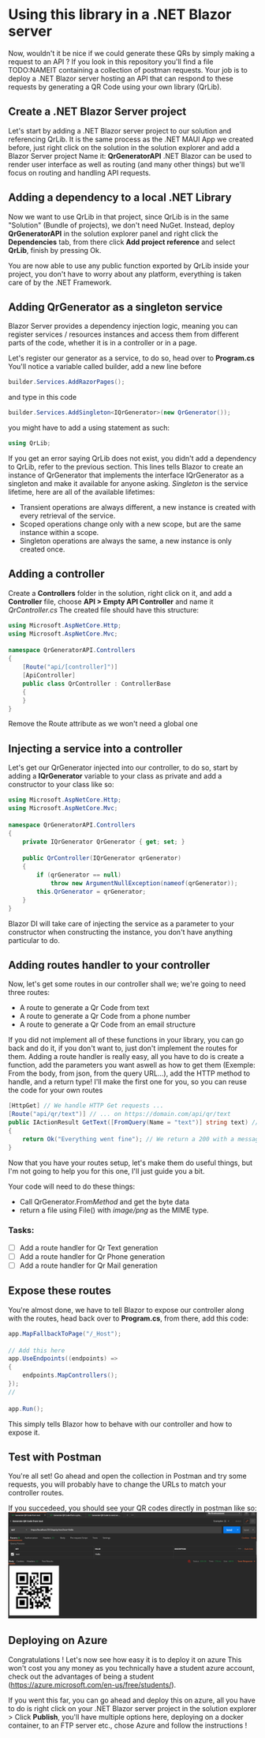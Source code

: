 # Using this library in a .NET Blazor server

Now, wouldn't it be nice if we could generate these QRs by simply making a request to an API ? If you look in this repository you'll find a file TODO:NAMEIT containing a collection of postman requests. Your job is to deploy a .NET Blazor server hosting an API that can respond to these requests by generating a QR Code using your own library (QrLib).

## Create a .NET Blazor Server project

Let's start by adding a .NET Blazor server project to our solution and referencing QrLib.
It is the same process as the .NET MAUI App we created before, just right click on the solution in the solution explorer and add a Blazor Server project
Name it: **QrGeneratorAPI**
.NET Blazor can be used to render user interface as well as routing (and many other things) but we'll focus on routing and handling API requests.

## Adding a dependency to a local .NET Library

Now we want to use QrLib in that project,
since QrLib is in the same "Solution" (Bundle of projects), we don't need NuGet.
Instead, deploy **QrGeneratorAPI** in the solution explorer panel and right click the **Dependencies** tab, from there click **Add project reference** and select **QrLib**, finish by pressing Ok.

You are now able to use any public function exported by QrLib inside your project, you don't have to worry about any platform, everything is taken care of by the .NET Framework.

## Adding QrGenerator as a singleton service

Blazor Server provides a dependency injection logic, meaning you can register services / resources instances and access them from different parts of the code, whether it is in a controller or in a page.

Let's register our generator as a service, to do so, head over to **Program.cs**
You'll notice a variable called builder, add a new line before
```C#
builder.Services.AddRazorPages();
```
and type in this code
```C#
builder.Services.AddSingleton<IQrGenerator>(new QrGenerator());
```
you might have to add a using statement as such:
```C#
using QrLib;
```
If you get an error saying QrLib does not exist, you didn't add a dependency to QrLib, refer to the previous section.
This lines tells Blazor to create an instance of QrGenerator that implements the interface IQrGenerator as a singleton and make it available for anyone asking.
*Singleton* is the service lifetime, here are all of the available lifetimes:
- Transient operations are always different, a new instance is created with every retrieval of the service.
- Scoped operations change only with a new scope, but are the same instance within a scope.
- Singleton operations are always the same, a new instance is only created once.

## Adding a controller

Create a **Controllers** folder in the solution, right click on it, and add a **Controller** file, choose **API > Empty API Controller** and name it *QrController.cs*
The created file should have this structure:
```C#
using Microsoft.AspNetCore.Http;
using Microsoft.AspNetCore.Mvc;

namespace QrGeneratorAPI.Controllers
{
    [Route("api/[controller]")]
    [ApiController]
    public class QrController : ControllerBase
    {
    }
}
```

Remove the Route attribute as we won't need a global one

## Injecting a service into a controller

Let's get our QrGenerator injected into our controller, to do so, start by adding a **IQrGenerator** variable to your class as private and add a constructor to your class like so:
```C#
using Microsoft.AspNetCore.Http;
using Microsoft.AspNetCore.Mvc;

namespace QrGeneratorAPI.Controllers
{
    private IQrGenerator QrGenerator { get; set; }

    public QrController(IQrGenerator qrGenerator)
    {
        if (qrGenerator == null)
            throw new ArgumentNullException(nameof(qrGenerator));
        this.QrGenerator = qrGenerator;
    }
}
```
Blazor DI will take care of injecting the service as a parameter to your constructor when constructing the instance, you don't have anything particular to do.

## Adding routes handler to your controller

Now, let's get some routes in our controller shall we;
we're going to need three routes:
- A route to generate a Qr Code from text
- A route to generate a Qr Code from a phone number
- A route to generate a Qr Code from an email structure

If you did not implement all of these functions in your library, you can go back and do it, if you don't want to, just don't implement the routes for them.
Adding a route handler is really easy, all you have to do is create a function, add the parameters you want aswell as how to get them (Exemple: From the body, from json, from the query URL...), add the HTTP method to handle, and a return type!
I'll make the first one for you, so you can reuse the code for your own routes

```C#
[HttpGet] // We handle HTTP Get requests ...
[Route("api/qr/text")] // ... on https://domain.com/api/qr/text
public IActionResult GetText([FromQuery(Name = "text")] string text) // We need a parameter named text that will be taken from the query URL ?name=
{
    return Ok("Everything went fine"); // We return a 200 with a message
}
```

Now that you have your routes setup, let's make them do useful things, but I'm not going to help you for this one, I'll just guide you a bit.

Your code will need to do these things:
- Call QrGenerator.From*Method* and get the byte data
- return a file using File() with *image/png* as the MIME type.

### Tasks:
- [ ] Add a route handler for Qr Text generation
- [ ] Add a route handler for Qr Phone generation
- [ ] Add a route handler for Qr Mail generation

## Expose these routes

You're almost done, we have to tell Blazor to expose our controller along with the routes, head back over to **Program.cs**,
from there, add this code:

```C#
app.MapFallbackToPage("/_Host");

// Add this here
app.UseEndpoints((endpoints) =>
{
    endpoints.MapControllers();
});
//

app.Run();
```

This simply tells Blazor how to behave with our controller and how to expose it.

## Test with Postman

You're all set! Go ahead and open the collection in Postman and try some requests, you will probably have to change the URLs to match your controller routes.

If you succedeed, you should see your QR codes directly in postman like so:
![A successful postman request](./img/postman.png)

## Deploying on Azure

Congratulations ! Let's now see how easy it is to deploy it on azure
This won't cost you any money as you technically have a student azure account, check out the advantages of being a student (https://azure.microsoft.com/en-us/free/students/).

If you went this far, you can go ahead and deploy this on azure, all you have to do is right click on your .NET Blazor server project in the solution explorer > Click **Publish**, you'll have multiple options here, deploying on a docker container, to an FTP server etc., chose Azure and follow the instructions !
